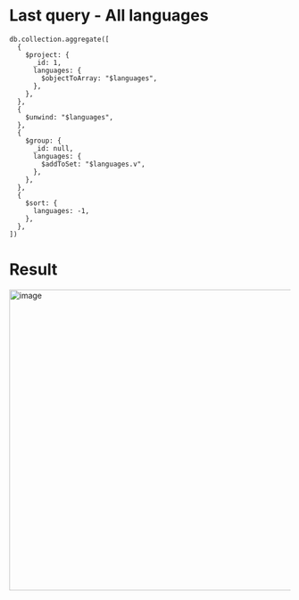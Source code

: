 # Last query - All languages 
```
db.collection.aggregate([
  {
    $project: {
      _id: 1,
      languages: {
        $objectToArray: "$languages",
      },
    },
  },
  {
    $unwind: "$languages",
  },
  {
    $group: {
      _id: null,
      languages: {
        $addToSet: "$languages.v",
      },
    },
  },
  {
    $sort: {
      languages: -1,
    },
  },
])
```
# Result
<img width="540" alt="image" src="https://user-images.githubusercontent.com/77934402/236606951-af418db4-b71a-47bb-ad9f-6f0175a24c8a.png">
